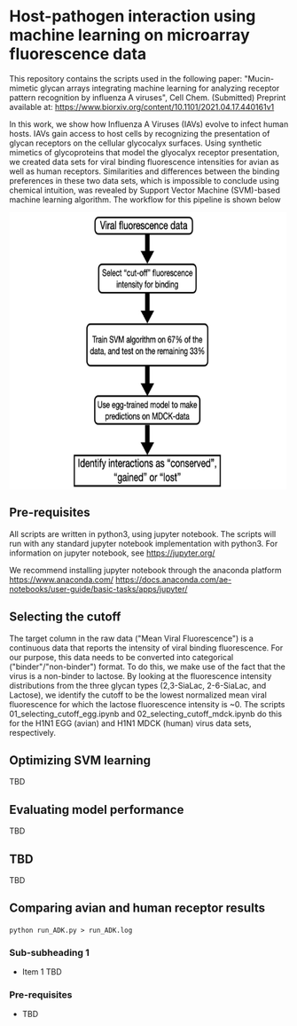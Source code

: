 # Host-pathogen interaction using machine learning on microarray fluorescence data

This repository contains the scripts used in the following paper:
"Mucin-mimetic glycan arrays integrating machine learning for analyzing receptor pattern recognition by influenza A viruses", Cell Chem. (Submitted)
Preprint available at: https://www.biorxiv.org/content/10.1101/2021.04.17.440161v1

In this work, we show how Influenza A Viruses (IAVs) evolve to infect human hosts. IAVs gain access to host cells by recognizing the presentation of glycan receptors on the cellular glycocalyx surfaces. Using synthetic mimetics of glycoproteins that model the glyocalyx receptor presentation, we created data sets for viral binding fluorescence intensities for avian as well as human receptors. Similarities and differences between the binding preferences in these two data sets, which is impossible to conclude using chemical intuition, was revealed by Support Vector Machine (SVM)-based machine learning algorithm. The workflow for this pipeline is shown below

<img align="center" src="https://github.com/SingharoyLab/H1N1_host_interaction/blob/master/Workflow.jpeg" width="500" height="500">

## Pre-requisites

All scripts are written in python3, using jupyter notebook. The scripts will run with any standard jupyter notebook implementation with python3. For information on jupyter notebook, see 
https://jupyter.org/

We recommend installing jupyter notebook through the anaconda platform
https://www.anaconda.com/
https://docs.anaconda.com/ae-notebooks/user-guide/basic-tasks/apps/jupyter/

## Selecting the cutoff

The target column in the raw data ("Mean Viral Fluorescence") is a continuous data that reports the intensity of viral binding fluorescence. For our purpose, this data needs to be converted into categorical ("binder"/"non-binder") format. To do this, we make use of the fact that the virus is a non-binder to lactose. By looking at the fluorescence intensity distributions from the three glycan types (2,3-SiaLac, 2-6-SiaLac, and Lactose), we identify the cutoff to be the lowest normalized mean viral fluorescence for which the lactose fluorescence intensity is ~0. The scripts 01_selecting_cutoff_egg.ipynb and 02_selecting_cutoff_mdck.ipynb do this for the H1N1 EGG (avian) and H1N1 MDCK (human) virus data sets, respectively.
    
## Optimizing SVM learning

TBD

## Evaluating model performance

TBD

## TBD

TBD

## Comparing avian and human receptor results





`python run_ADK.py > run_ADK.log`
    
### Sub-subheading 1

* Item 1
TBD

   

### Pre-requisites

* TBD
 
